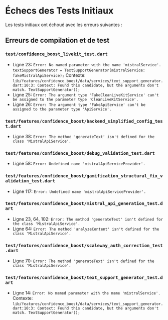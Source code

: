 # Échecs des Tests Initiaux

Les tests initiaux ont échoué avec les erreurs suivantes :

## Erreurs de compilation et de test

### `test/confidence_boost_livekit_test.dart`
- Ligne 23: `Error: No named parameter with the name 'mistralService'.`
  `textSupportGenerator = TextSupportGenerator(mistralService: fakeMistralApiService);`
  Contexte: `lib/features/confidence_boost/data/services/text_support_generator.dart:10:3: Context: Found this candidate, but the arguments don't match. TextSupportGenerator();`
- Ligne 25: `Error: The argument type 'FakeCleanLiveKitService' can't be assigned to the parameter type 'CleanLiveKitService'.`
- Ligne 26: `Error: The argument type 'FakeApiService' can't be assigned to the parameter type 'ApiService'.`

### `test/features/confidence_boost/backend_simplified_config_test.dart`
- Ligne 38: `Error: The method 'generateText' isn't defined for the class 'MistralApiService'.`

### `test/features/confidence_boost/debug_validation_test.dart`
- Ligne 58: `Error: Undefined name 'mistralApiServiceProvider'.`

### `test/features/confidence_boost/gamification_structural_fix_validation_test.dart`
- Ligne 117: `Error: Undefined name 'mistralApiServiceProvider'.`

### `test/features/confidence_boost/mistral_api_generation_test.dart`
- Ligne 23, 64, 102: `Error: The method 'generateText' isn't defined for the class 'MistralApiService'.`
- Ligne 64: `Error: The method 'analyzeContent' isn't defined for the class 'MistralApiService'.`

### `test/features/confidence_boost/scaleway_auth_correction_test.dart`
- Ligne 70: `Error: The method 'generateText' isn't defined for the class 'MistralApiService'.`

### `test/features/confidence_boost/text_support_generator_test.dart`
- Ligne 14: `Error: No named parameter with the name 'mistralService'.`
  Contexte: `lib/features/confidence_boost/data/services/text_support_generator.dart:10:3: Context: Found this candidate, but the arguments don't match. TextSupportGenerator();`